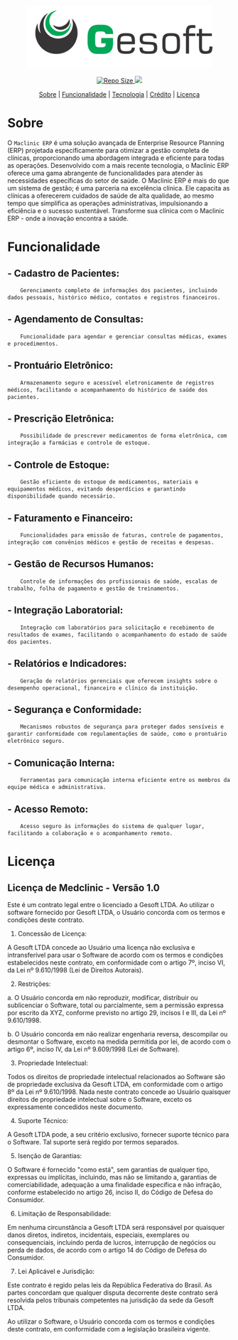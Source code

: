 <div align="center">
    <p>
        <img src="https://raw.githubusercontent.com/rogerionasc/gesoft/main/img/color-gesoft.svg" width="420" />
    </p>
</div>


<div align="center">
    <p>
         <a href="#">
            <img src="https://img.shields.io/github/repo-size/rogerionasc/gesoft?style=flat-square" alt="Repo Size" />
         </a>
           <a href="https://hub.docker.com/r/rogerionasc/gesoft/tags">
            <img src="https://img.shields.io/docker/v/rogerionasc/gesoft?arch=amd64&sort=date&style=flat-square alt="Version docker " />
         </a>
    </p>
</div>

<div align="center">
    <p>
        <a href="#sobre">Sobre</a> |
        <a href="#funcionalidade">Funcionalidade</a> |
        <a href="#tecnologias">Tecnologia</a> |
        <a href="#créditos">Crédito</a> |
        <a href="#licença">Licença</a>
    </p>
</div>

# Sobre

O `Maclinic ERP` é uma solução avançada de Enterprise Resource Planning (ERP) projetada especificamente para otimizar a gestão completa de clínicas, proporcionando uma abordagem integrada e eficiente para todas as operações. Desenvolvido com a mais recente tecnologia, o Maclinic ERP oferece uma gama abrangente de funcionalidades para atender às necessidades específicas do setor de saúde.
O Maclinic ERP é mais do que um sistema de gestão; é uma parceria na excelência clínica. Ele capacita as clínicas a oferecerem cuidados de saúde de alta qualidade, ao mesmo tempo que simplifica as operações administrativas, impulsionando a eficiência e o sucesso sustentável. Transforme sua clínica com o Maclinic ERP - onde a inovação encontra a saúde.

# Funcionalidade

## - Cadastro de Pacientes:
```http
    Gerenciamento completo de informações dos pacientes, incluindo dados pessoais, histórico médico, contatos e registros financeiros.
```
## - Agendamento de Consultas:
```http
    Funcionalidade para agendar e gerenciar consultas médicas, exames e procedimentos.
```
## - Prontuário Eletrônico:
```http
    Armazenamento seguro e acessível eletronicamente de registros médicos, facilitando o acompanhamento do histórico de saúde dos pacientes.
```
## - Prescrição Eletrônica:
```http
    Possibilidade de prescrever medicamentos de forma eletrônica, com integração a farmácias e controle de estoque.
```
## - Controle de Estoque:
```http
    Gestão eficiente do estoque de medicamentos, materiais e equipamentos médicos, evitando desperdícios e garantindo disponibilidade quando necessário.
```
## - Faturamento e Financeiro:
```http
    Funcionalidades para emissão de faturas, controle de pagamentos, integração com convênios médicos e gestão de receitas e despesas.
```
## - Gestão de Recursos Humanos:
```http
    Controle de informações dos profissionais de saúde, escalas de trabalho, folha de pagamento e gestão de treinamentos.
```
## - Integração Laboratorial:
```http
    Integração com laboratórios para solicitação e recebimento de resultados de exames, facilitando o acompanhamento do estado de saúde dos pacientes.
```
## - Relatórios e Indicadores:
```http
    Geração de relatórios gerenciais que oferecem insights sobre o desempenho operacional, financeiro e clínico da instituição.
```
## - Segurança e Conformidade:
```http
    Mecanismos robustos de segurança para proteger dados sensíveis e garantir conformidade com regulamentações de saúde, como o prontuário eletrônico seguro.
```
## - Comunicação Interna:
```http
    Ferramentas para comunicação interna eficiente entre os membros da equipe médica e administrativa.
```
## - Acesso Remoto:
```http
    Acesso seguro às informações do sistema de qualquer lugar, facilitando a colaboração e o acompanhamento remoto.
```
                          

# Licença

## Licença de Medclinic - Versão 1.0

Este é um contrato legal entre o licenciado a Gesoft LTDA. Ao utilizar o software fornecido por Gesoft LTDA, o Usuário concorda com os termos e condições deste contrato.

1. Concessão de Licença:

A Gesoft LTDA concede ao Usuário uma licença não exclusiva e intransferível para usar o Software de acordo com os termos e condições estabelecidos neste contrato, em conformidade com o artigo 7º, inciso VI, da Lei nº 9.610/1998 (Lei de Direitos Autorais).

2. Restrições:

a. O Usuário concorda em não reproduzir, modificar, distribuir ou sublicenciar o Software, total ou parcialmente, sem a permissão expressa por escrito da XYZ, conforme previsto no artigo 29, incisos I e III, da Lei nº 9.610/1998.

b. O Usuário concorda em não realizar engenharia reversa, descompilar ou desmontar o Software, exceto na medida permitida por lei, de acordo com o artigo 6º, inciso IV, da Lei nº 9.609/1998 (Lei de Software).

3. Propriedade Intelectual:

Todos os direitos de propriedade intelectual relacionados ao Software são de propriedade exclusiva da Gesoft LTDA, em conformidade com o artigo 8º da Lei nº 9.610/1998. Nada neste contrato concede ao Usuário quaisquer direitos de propriedade intelectual sobre o Software, exceto os expressamente concedidos neste documento.

4. Suporte Técnico:

A Gesoft LTDA pode, a seu critério exclusivo, fornecer suporte técnico para o Software. Tal suporte será regido por termos separados.

5. Isenção de Garantias:

O Software é fornecido "como está", sem garantias de qualquer tipo, expressas ou implícitas, incluindo, mas não se limitando a, garantias de comerciabilidade, adequação a uma finalidade específica e não infração, conforme estabelecido no artigo 26, inciso II, do Código de Defesa do Consumidor.

6. Limitação de Responsabilidade:

Em nenhuma circunstância a Gesoft LTDA será responsável por quaisquer danos diretos, indiretos, incidentais, especiais, exemplares ou consequenciais, incluindo perda de lucros, interrupção de negócios ou perda de dados, de acordo com o artigo 14 do Código de Defesa do Consumidor.

7. Lei Aplicável e Jurisdição:

Este contrato é regido pelas leis da República Federativa do Brasil. As partes concordam que qualquer disputa decorrente deste contrato será resolvida pelos tribunais competentes na jurisdição da sede da Gesoft LTDA.

Ao utilizar o Software, o Usuário concorda com os termos e condições deste contrato, em conformidade com a legislação brasileira vigente.
